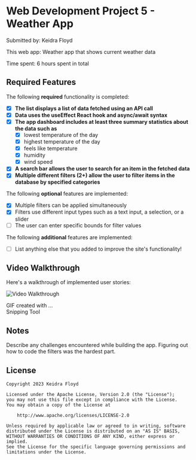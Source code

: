# Web Development Project 5 - Weather App

Submitted by: Keidra Floyd

This web app: Weather app that shows current weather data

Time spent: 6 hours spent in total

## Required Features

The following **required** functionality is completed:

- [x] **The list displays a list of data fetched using an API call**
- [x] **Data uses the useEffect React hook and async/await syntax**
- [x] **The app dashboard includes at least three summary statistics about the data such as**
  - [x] lowest temperature of the day
  - [x] highest temperature of the day
  - [x] feels like temperature
  - [x] humidity
  - [x] wind speed
- [x] **A search bar allows the user to search for an item in the fetched data**
- [x] **Multiple different filters (2+) allow the user to filter items in the database by specified categories**

The following **optional** features are implemented:

- [x] Multiple filters can be applied simultaneously
- [x] Filters use different input types such as a text input, a selection, or a slider
- [ ] The user can enter specific bounds for filter values

The following **additional** features are implemented:

* [ ] List anything else that you added to improve the site's functionality!

## Video Walkthrough

Here's a walkthrough of implemented user stories:

<img src='https://submissions.us-east-1.linodeobjects.com/web102/wbeuNvkM.gif' title='Video Walkthrough' width='' alt='Video Walkthrough' />

<!-- Replace this with whatever GIF tool you used! -->
GIF created with ...  
Snipping Tool

## Notes

Describe any challenges encountered while building the app.
Figuring out how to code the filters was the hardest part.

## License

    Copyright 2023 Keidra Floyd

    Licensed under the Apache License, Version 2.0 (the "License");
    you may not use this file except in compliance with the License.
    You may obtain a copy of the License at

        http://www.apache.org/licenses/LICENSE-2.0

    Unless required by applicable law or agreed to in writing, software
    distributed under the License is distributed on an "AS IS" BASIS,
    WITHOUT WARRANTIES OR CONDITIONS OF ANY KIND, either express or implied.
    See the License for the specific language governing permissions and
    limitations under the License.

